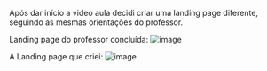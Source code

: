 Após dar início a video aula decidi criar uma landing page diferente, seguindo as mesmas orientações do professor.

Landing page do professor concluída:
![image](https://user-images.githubusercontent.com/109673553/182470978-0d3db4cf-e890-4ccf-8fa4-21cab33b8566.png)

A Landing page que criei:
![image](https://user-images.githubusercontent.com/109673553/182470839-a754976a-e8c2-4222-ab22-ef5647cccca9.png)
